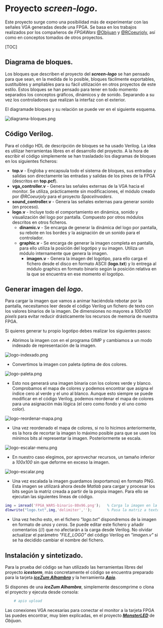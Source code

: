 # Proyecto *screen-logo*.
Este proyecto surge como una posibilidad más de experimentar con las señales VGA generadas desde una FPGA. Se basa en los trabajos realizados por los compañeros de *FPGAWars* [@Obijuan](https://github.com/Obijuan) y [@RCoeurjoly](https://github.com/RCoeurjoly/Space-Invaders), así como en conceptos tomados de otros proyectos.

[TOC]

## Diagrama de bloques.
Los bloques que describen el proyecto del ***screen-logo*** se han pensado para que sean, en la medida de lo posible, bloques fácilmente exportables, sustituibles y ampliables para su fácil utilización en otros proyectos de este estilo. Estos bloques se han pensado para tener en todo momento separados los conceptos gráficos, dinámicos y de sonido. Separando a su vez los controladores que realizan la interfaz con el exterior.

El diagramade bloques y su relación se puede ver en el siguiente esquema.

![diagrama-bloques.png](.\doc\images\diagrama-bloques.png)

## Código Verilog.
Para el código HDL de descripción de bloques se ha usado Verilog. La idea es utilizar herramientas libres en el desarrollo del proyecto. A la hora de escribir el código simplemente se han trasladado los diagramas de bloques en los siguientes ficheros:

- **top.v** - Engloba y encapsula todo el sistema de bloques, sus entradas y salidas son directamente las entradas y salidas de los pines de la FPGA (descritos en **top.pcf**).
- **vga_controller.v** - Genera las señales externas de la VGA hacia el monitor. Se utiliza, prácticamente sin modificaciones, el módulo creado por *@RCoeurjoly* para el proyecto *SpaceInvaders*.
- **sound_controller.v** - Genera las señales externas para generar sonido (en proceso).
- **logo.v** - Incluye todo el comportamiento en dinámica, sonido y visualización del logo por pantalla. Compuesto por otros módulos descritos en otros ficheros.
	- **dinamic.v** - Se encarga de generar la dinámica del logo por pantalla, su rebote en los bordes y la asignación de un sonido para el controlador.
	- **graphic.v** - Se encarga de generar la imagen completa en pantalla, para ello utiliza la posición del logotipo y su imagen. Utiliza un módulo internamente que genera la imagen.
		- **imagen.v** - Genera la imagen del logotipo, para ello carga el fichero desde el disco en formato ASCII (**logo.txt**) y lo entrega al módulo graphics en formato binario según la posición relativa en la que se encuentra en ese momento el logotipo.

## Generar imagen del *logo*.
Para cargar la imagen que vamos a animar haciéndola rebotar por la pantalla, necesitamos leer desde el código Verilog un fichero de texto con los valores binarios de la imagen. De dimensiones no mayores a *100x100 pixels* para evitar reducir drásticamente los recursos de memoria de nuestra FPGA.

Si quieres generar tu propio logotipo debes realizar los siguientes pasos:
- Abrimos la imagen con en el programa GIMP y cambiamos a un modo indexado de representación de la imagen.

![logo-indexado.png](.\doc\images\logo-indexado.png)

- Convertimos la imagen con paleta óptima de dos colores.

![logo-paleta.png](.\doc\images\logo-paleta.png)

- Esto nos generará una imagen binaria con los colores verde y blanco. Comprobamos el mapa de colores y podemos encontrar que asigna el índice cero al verde y el uno al blanco. Aunque esto siempre se puede modificar en el código Verilog, podemos reordenar el mapa de colores para una asignación más lógica (el cero como fondo y el uno como color).

![logo-reordenar-mapa.png](.\doc\images\logo-reordenar-mapa.png)

- Una vez reordenado el mapa de colores, si no lo hicimos anteriormente, es la hora de recortar la imagen lo máximo posible para que se usen los mínimos bits al representar la imagen. Posteriormente se escala.

![logo-escalar-menu.png](.\doc\images\logo-escalar-menu.png)

- En nuestro caso elegimos, por aprovechar recursos, un tamaño inferior a *100x100* sin que deforme en exceso la imagen.

![logo-escalar.png](.\doc\images\logo-escalar.png)

- Una vez escalada la imagen guardamos (exportamos) en formato PNG. Esta imagen se utilizará ahora desde *Matlab* para cargar y procesar los bits según la matriz creada a partir de la propia imagen. Para ello se ejecutan las siguientes líneas de código.

```Matlab
img = imread('FPGA_WARS-binario-80x96.png');   % Carga la imagen en la matriz 'img'.
dlmwrite("logo.txt",img,'delimiter','');       % Pasa la matriz a texto.
```
- Una vez hecho esto, en el fichero *"logo.txt"* dispondremos de la imagen en formato de *unos* y *ceros*. Se puede editar este fichero y añadir comentarios (//) que no afectarán a la carga desde Verilog. No olvidar actualizar el parámetro *"FILE_LOGO"* del código Verilog en *"imagen.v"* si se ha decidido cambiar el nombre del fichero.

## Instalación y sintetizado.
Para la prueba del código se han utilizado las herramientas libres del proyecto ***icestorm***, más concretamente el código se encuentra preparado para la tarjeta [***iceZum Alhambra***](https://github.com/FPGAwars/icezum/wiki) y la herramienta [***Apio***](http://apiodoc.readthedocs.io/en/stable/).

Si dispones de una ***iceZum Alhambra***, simplemente descomprime o clona el proyecto y ejecuta desde consola:

```bash
	# apio upload
```

Las conexiones VGA necesarias para conectar el monitor a la tarjeta FPGA las puedes encontrar, muy bien explicadas, en el proyecto [***MonsterLED***](https://github.com/Obijuan/MonsterLED/wiki) de *Obijuan*.

